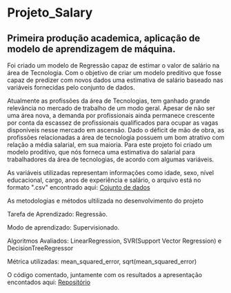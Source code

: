 # Projeto_Salary
## Primeira produção academica, aplicação de modelo de aprendizagem de máquina.
Foi criado um modelo de Regressão capaz de estimar o valor de salário na área de Tecnologia.
Com o objetivo de criar um modelo preditivo que fosse capaz de predizer com novos dados uma estimativa de salário baseado nas variáveis fornecidas pelo conjunto de dados. 

Atualmente as profissões da área de Tecnologias, tem ganhado grande relevância no mercado de trabalho de um modo geral. 
Apesar de não ser uma área nova, a demanda por profissionais ainda permanece crescente por conta da escassez de profissionais qualificados para ocupar as vagas disponíveis nesse mercado em ascensão. 
Dado o déficit de mão de obra, as profissões relacionadas a área de tecnologia possuem um bom atrativo com relação a média salarial, em sua maioria. 
Para este projeto foi criado um modelo proditivo, que nós forneca uma estimativa do salarial para trabalhadores da área de tecnologias, de acordo com algumas variáveis.

As variáveis utilizadas representam informações como idade, sexo, nível educacional, cargo, anos de experiência e salário, 
o arquivo está no formato ".csv" encontrado aqui: [Cojunto de dados](https://www.kaggle.com/datasets/rkiattisak/salaly-prediction-for-beginer/code)

As metodologias e métodos ultilizada no desenvolvimento do projeto

Tarefa de Aprendizado:
Regressão.

Modo de aprendizado:
Supervisionado.

Algoritmos Avaliados:
LinearRegression, SVR(Support Vector Regression) e DecisionTreeRegressor

Métrica utilizadas:
mean_squared_error, sqrt(mean_squared_error)

O código comentado, juntamente com os resultados a apresentação encontados aqui: [Repositório](https://github.com/PauloQuirinoCD/Projeto_Salary/tree/main)



